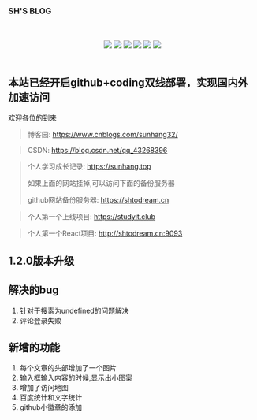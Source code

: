### SH'S BLOG

<p align="center" style="margin:50px 0;">
	<img src="https://img.shields.io/badge/language-html-blue" />
    <img src="https://img.shields.io/badge/build-passing-green"  />
    <img src="https://img.shields.io/badge/version-v1.0-informational" />
    <img src="https://img.shields.io/badge/codecov-60-red" />
    <img src="https://img.shields.io/badge/platform-ios%20%7C%20android%20%7C%20widdow%20%7C%20ipad-inactive"  />
    <img src="https://img.shields.io/badge/weibo-%40SH-blueviolet"  />
</p>

## 本站已经开启github+coding双线部署，实现国内外加速访问

欢迎各位的到来

> 博客园: https://www.cnblogs.com/sunhang32/

> CSDN: https://blog.csdn.net/qq_43268396

> 个人学习成长记录: https://sunhang.top
>
> 如果上面的网站挂掉,可以访问下面的备份服务器
>
> github网站备份服务器: https://shtodream.cn

> 个人第一个上线项目: https://studyit.club

> 个人第一个React项目: http://shtodream.cn:9093

## 1.2.0版本升级

## 解决的bug
1. 针对于搜索为undefined的问题解决
2. 评论登录失败

## 新增的功能
1. 每个文章的头部增加了一个图片
2. 输入框输入内容的时候,显示出小图案
3. 增加了访问地图
4. 百度统计和文字统计
5. github小徽章的添加